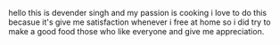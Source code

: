 hello this is devender singh and my passion is cooking
i love to do this becasue it's give me satisfaction 
whenever i free at home so i did try to make a good food
those who like everyone and give me appreciation.
